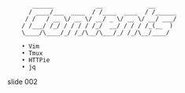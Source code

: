            ______            __             __
          / ____/___  ____  / /____  ____  / /______
         / /   / __ \/ __ \/ __/ _ \/ __ \/ __/ ___/
        / /___/ /_/ / / / / /_/  __/ / / / /_(__  )
        \____/\____/_/ /_/\__/\___/_/ /_/\__/____/

        • Vim
        • Tmux
        • HTTPie
        • jq

















































































slide 002
